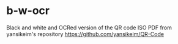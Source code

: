 # b-w-ocr
Black and white and OCRed version of the QR code ISO PDF from yansikeim's repository 
https://github.com/yansikeim/QR-Code
